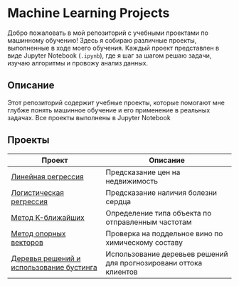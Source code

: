 # Machine Learning Projects

Добро пожаловать в мой репозиторий с учебными проектами по машинному обучению! Здесь я собираю различные проекты, выполненные в ходе моего обучения. Каждый проект представлен в виде Jupyter Notebook (`.ipynb`), где я шаг за шагом решаю задачи, изучаю алгоритмы и провожу анализ данных.

## Описание

Этот репозиторий содержит учебные проекты, которые помогают мне глубже понять машинное обучение и его применение в реальных задачах. Все проекты выполнены в Jupyter Notebook

## Проекты

| Проект | Описание |
|--------|----------|
| [Линейная регрессия](stepik_exercise_ipynb/LinearRegression.ipynb) | Предсказание цен на недвижимость |
| [Логистическая регрессия](stepik_exercise_ipynb/LogisticRegression.ipynb) | Предсказание наличия болезни сердца |
| [Метод K-ближайших](stepik_exercise_ipynb/KNearestNeighbors.ipynb) | Определение типа объекта по отправленным частотам |
| [Метод опорных векторов](stepik_exercise_ipynb/SVM.ipynb) | Проверка на поддельное вино по химическому составу |
| [Деревья решений и использование бустинга](stepik_exercise_ipynb/SupervisedLearningCapstoneProject.ipynb) | Использование деревьев решений для прогнозировани оттока клиентов |
